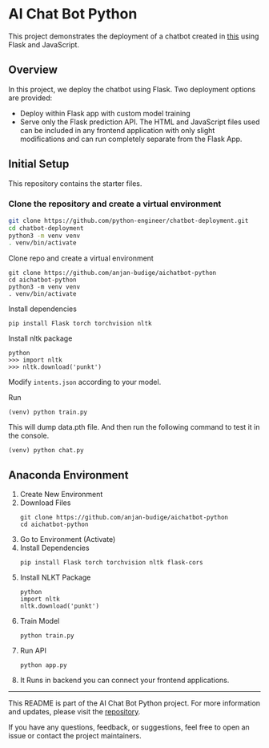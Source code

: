 # AI Chat Bot Python

This project demonstrates the deployment of a chatbot created in [this](https://github.com/anjan-budige/aichatbot-python) using Flask and JavaScript.

## Overview

In this project, we deploy the chatbot using Flask. Two deployment options are provided:

- Deploy within Flask app with custom model training
- Serve only the Flask prediction API. The HTML and JavaScript files used can be included in any frontend application with only slight modifications and can run completely separate from the Flask App.

## Initial Setup

This repository contains the starter files.

### Clone the repository and create a virtual environment

```bash
git clone https://github.com/python-engineer/chatbot-deployment.git
cd chatbot-deployment
python3 -m venv venv
. venv/bin/activate
```

Clone repo and create a virtual environment
```
git clone https://github.com/anjan-budige/aichatbot-python
cd aichatbot-python
python3 -m venv venv
. venv/bin/activate
```
Install dependencies

```
pip install Flask torch torchvision nltk
```

Install nltk package

```
python
>>> import nltk
>>> nltk.download('punkt')
```

Modify `intents.json` according to your model.

Run

```
(venv) python train.py
```

This will dump data.pth file. And then run
the following command to test it in the console.

```
(venv) python chat.py
```


## Anaconda Environment

1. Create New Environment
2. Download Files
   ```
   git clone https://github.com/anjan-budige/aichatbot-python
   cd aichatbot-python
   ```
3. Go to Environment (Activate)
4. Install Dependencies
   ```
   pip install Flask torch torchvision nltk flask-cors
   ```
5. Install NLKT Package
   ```
   python
   import nltk
   nltk.download('punkt')
   ```
6. Train Model
   ```
   python train.py
   ```
7. Run API
   ```
   python app.py
   ```
8. It Runs in backend you can connect your frontend applications.

---

This README is part of the AI Chat Bot Python project. For more information and updates, please visit the [repository](https://github.com/anjan-budige/aichatbot-python).

If you have any questions, feedback, or suggestions, feel free to open an issue or contact the project maintainers.


